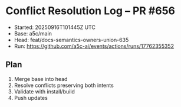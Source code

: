 # Conflict Resolution Log – PR #656

- Started: 20250916T101445Z UTC
- Base: a5c/main
- Head: feat/docs-semantics-owners-union-635
- Run: https://github.com/a5c-ai/events/actions/runs/17762355352

## Plan
1. Merge base into head
2. Resolve conflicts preserving both intents
3. Validate with install/build
4. Push updates

